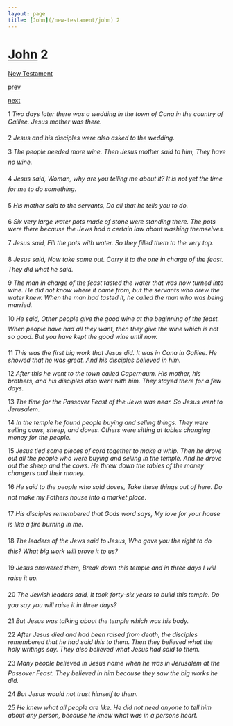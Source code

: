 ```yaml
---
layout: page
title: [John](/new-testament/john) 2
---
```


# [John](/new-testament/john) 2

[New Testament](/new-testament)


[prev](/new-testament/john/john-1.html)


[next](/new-testament/john/john-3.html)

1 _Two days later there was a wedding in the town of Cana in the country of Galilee. Jesus  mother was there._

2 _Jesus and his disciples were also asked to the wedding._

3 _The people needed more wine. Then Jesus mother said to him, They have no wine._

4 _Jesus said, Woman, why are you telling me about it? It is not yet the time for me to do something._

5 _His mother said to the servants, Do all that he tells you to do._

6 _Six very large water pots made of stone were standing there. The pots were there because the Jews had a certain law about washing themselves._

7 _Jesus said, Fill the pots with water. So they filled them to the very top._

8 _Jesus said, Now take some out. Carry it to the one in charge of the feast. They did what he said._

9 _The man in charge of the feast tasted the water that was now turned into wine. He did not know where it came from, but the servants who drew the water knew. When the man had tasted it, he called the man who was being married._

10 _He said, Other people give the good wine at the beginning of the feast. When people have had all they want, then they give the wine which is not so good. But you have kept the good wine until now._

11 _This was the first big work that Jesus did. It was in Cana in Galilee. He showed that he was great. And his disciples believed in him._

12 _After this he went to the town called Capernaum. His mother, his brothers, and his disciples also went with him. They stayed there for a few days._

13 _The time for the Passover Feast of the Jews was near. So Jesus went to Jerusalem._

14 _In the temple he found people buying and selling things. They were selling cows, sheep,  and doves. Others were sitting at tables changing money for the people._

15 _Jesus tied some pieces of cord together to make a whip. Then he drove out all the people who were buying and selling in the temple. And he drove out the sheep and the cows. He threw down the tables of the money changers and their money._

16 _He said to the people who sold doves, Take these things out of here. Do not make my Fathers house into a market place._

17 _His disciples remembered that Gods word says, My love for your house is like a fire burning in me._

18 _The leaders of the Jews said to Jesus, Who gave you the right to do this? What big work will prove it to us?_

19 _Jesus answered them, Break down this temple and in three days I will raise it up._

20 _The Jewish leaders said, It took forty-six years to build this temple. Do you say you will raise it in three days?_

21 _But Jesus was talking about the temple which was his body._

22 _After Jesus died and had been raised from death, the disciples remembered that he had said this to them. Then they believed what the holy writings say. They also believed what Jesus had said to them._

23 _Many people believed in Jesus name when he was in Jerusalem at the Passover Feast.  They believed in him because they saw the big works he did._

24 _But Jesus would not trust himself to them._

25 _He knew what all people are like. He did not need anyone to tell him about any person,  because he knew what was in a persons heart._

